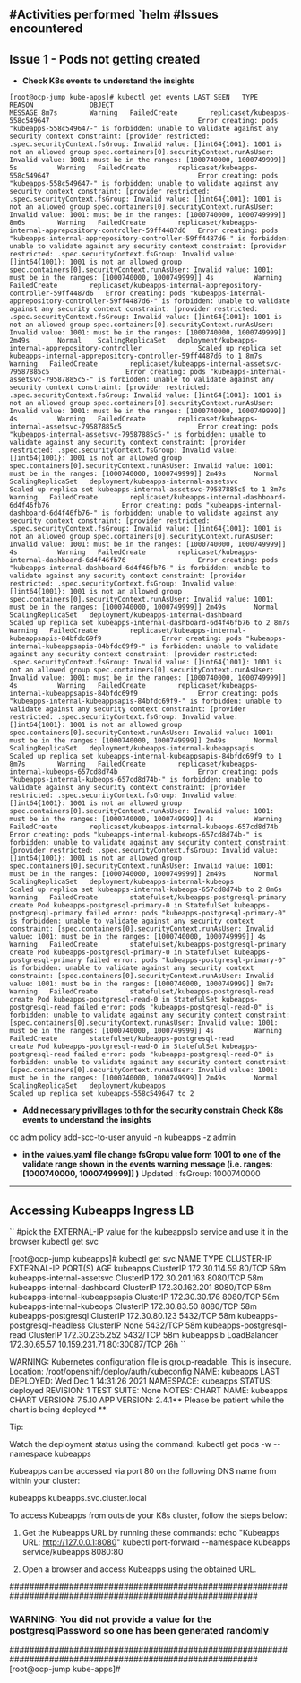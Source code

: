 #Activities performed
`helm 
#Issues encountered
-----------------
## Issue 1 - Pods not getting created

- **Check K8s events to understand the insights**

``
[root@ocp-jump kube-apps]# kubectl get events
LAST SEEN   TYPE      REASON              OBJECT                                                             MESSAGE
8m7s        Warning   FailedCreate        replicaset/kubeapps-558c549647                                     Error creating: pods "kubeapps-558c549647-" is forbidden: unable to validate against any security context constraint: [provider restricted: .spec.securityContext.fsGroup: Invalid value: []int64{1001}: 1001 is not an allowed group spec.containers[0].securityContext.runAsUser: Invalid value: 1001: must be in the ranges: [1000740000, 1000749999]]
5s          Warning   FailedCreate        replicaset/kubeapps-558c549647                                     Error creating: pods "kubeapps-558c549647-" is forbidden: unable to validate against any security context constraint: [provider restricted: .spec.securityContext.fsGroup: Invalid value: []int64{1001}: 1001 is not an allowed group spec.containers[0].securityContext.runAsUser: Invalid value: 1001: must be in the ranges: [1000740000, 1000749999]]
8m6s        Warning   FailedCreate        replicaset/kubeapps-internal-apprepository-controller-59ff4487d6   Error creating: pods "kubeapps-internal-apprepository-controller-59ff4487d6-" is forbidden: unable to validate against any security context constraint: [provider restricted: .spec.securityContext.fsGroup: Invalid value: []int64{1001}: 1001 is not an allowed group spec.containers[0].securityContext.runAsUser: Invalid value: 1001: must be in the ranges: [1000740000, 1000749999]]
4s          Warning   FailedCreate        replicaset/kubeapps-internal-apprepository-controller-59ff4487d6   Error creating: pods "kubeapps-internal-apprepository-controller-59ff4487d6-" is forbidden: unable to validate against any security context constraint: [provider restricted: .spec.securityContext.fsGroup: Invalid value: []int64{1001}: 1001 is not an allowed group spec.containers[0].securityContext.runAsUser: Invalid value: 1001: must be in the ranges: [1000740000, 1000749999]]
2m49s       Normal    ScalingReplicaSet   deployment/kubeapps-internal-apprepository-controller              Scaled up replica set kubeapps-internal-apprepository-controller-59ff4487d6 to 1
8m7s        Warning   FailedCreate        replicaset/kubeapps-internal-assetsvc-79587885c5                   Error creating: pods "kubeapps-internal-assetsvc-79587885c5-" is forbidden: unable to validate against any security context constraint: [provider restricted: .spec.securityContext.fsGroup: Invalid value: []int64{1001}: 1001 is not an allowed group spec.containers[0].securityContext.runAsUser: Invalid value: 1001: must be in the ranges: [1000740000, 1000749999]]
4s          Warning   FailedCreate        replicaset/kubeapps-internal-assetsvc-79587885c5                   Error creating: pods "kubeapps-internal-assetsvc-79587885c5-" is forbidden: unable to validate against any security context constraint: [provider restricted: .spec.securityContext.fsGroup: Invalid value: []int64{1001}: 1001 is not an allowed group spec.containers[0].securityContext.runAsUser: Invalid value: 1001: must be in the ranges: [1000740000, 1000749999]]
2m49s       Normal    ScalingReplicaSet   deployment/kubeapps-internal-assetsvc                              Scaled up replica set kubeapps-internal-assetsvc-79587885c5 to 1
8m7s        Warning   FailedCreate        replicaset/kubeapps-internal-dashboard-6d4f46fb76                  Error creating: pods "kubeapps-internal-dashboard-6d4f46fb76-" is forbidden: unable to validate against any security context constraint: [provider restricted: .spec.securityContext.fsGroup: Invalid value: []int64{1001}: 1001 is not an allowed group spec.containers[0].securityContext.runAsUser: Invalid value: 1001: must be in the ranges: [1000740000, 1000749999]]
4s          Warning   FailedCreate        replicaset/kubeapps-internal-dashboard-6d4f46fb76                  Error creating: pods "kubeapps-internal-dashboard-6d4f46fb76-" is forbidden: unable to validate against any security context constraint: [provider restricted: .spec.securityContext.fsGroup: Invalid value: []int64{1001}: 1001 is not an allowed group spec.containers[0].securityContext.runAsUser: Invalid value: 1001: must be in the ranges: [1000740000, 1000749999]]
2m49s       Normal    ScalingReplicaSet   deployment/kubeapps-internal-dashboard                             Scaled up replica set kubeapps-internal-dashboard-6d4f46fb76 to 2
8m7s        Warning   FailedCreate        replicaset/kubeapps-internal-kubeappsapis-84bfdc69f9               Error creating: pods "kubeapps-internal-kubeappsapis-84bfdc69f9-" is forbidden: unable to validate against any security context constraint: [provider restricted: .spec.securityContext.fsGroup: Invalid value: []int64{1001}: 1001 is not an allowed group spec.containers[0].securityContext.runAsUser: Invalid value: 1001: must be in the ranges: [1000740000, 1000749999]]
4s          Warning   FailedCreate        replicaset/kubeapps-internal-kubeappsapis-84bfdc69f9               Error creating: pods "kubeapps-internal-kubeappsapis-84bfdc69f9-" is forbidden: unable to validate against any security context constraint: [provider restricted: .spec.securityContext.fsGroup: Invalid value: []int64{1001}: 1001 is not an allowed group spec.containers[0].securityContext.runAsUser: Invalid value: 1001: must be in the ranges: [1000740000, 1000749999]]
2m49s       Normal    ScalingReplicaSet   deployment/kubeapps-internal-kubeappsapis                          Scaled up replica set kubeapps-internal-kubeappsapis-84bfdc69f9 to 1
8m7s        Warning   FailedCreate        replicaset/kubeapps-internal-kubeops-657cd8d74b                    Error creating: pods "kubeapps-internal-kubeops-657cd8d74b-" is forbidden: unable to validate against any security context constraint: [provider restricted: .spec.securityContext.fsGroup: Invalid value: []int64{1001}: 1001 is not an allowed group spec.containers[0].securityContext.runAsUser: Invalid value: 1001: must be in the ranges: [1000740000, 1000749999]]
4s          Warning   FailedCreate        replicaset/kubeapps-internal-kubeops-657cd8d74b                    Error creating: pods "kubeapps-internal-kubeops-657cd8d74b-" is forbidden: unable to validate against any security context constraint: [provider restricted: .spec.securityContext.fsGroup: Invalid value: []int64{1001}: 1001 is not an allowed group spec.containers[0].securityContext.runAsUser: Invalid value: 1001: must be in the ranges: [1000740000, 1000749999]]
2m49s       Normal    ScalingReplicaSet   deployment/kubeapps-internal-kubeops                               Scaled up replica set kubeapps-internal-kubeops-657cd8d74b to 2
8m6s        Warning   FailedCreate        statefulset/kubeapps-postgresql-primary                            create Pod kubeapps-postgresql-primary-0 in StatefulSet kubeapps-postgresql-primary failed error: pods "kubeapps-postgresql-primary-0" is forbidden: unable to validate against any security context constraint: [spec.containers[0].securityContext.runAsUser: Invalid value: 1001: must be in the ranges: [1000740000, 1000749999]]
4s          Warning   FailedCreate        statefulset/kubeapps-postgresql-primary                            create Pod kubeapps-postgresql-primary-0 in StatefulSet kubeapps-postgresql-primary failed error: pods "kubeapps-postgresql-primary-0" is forbidden: unable to validate against any security context constraint: [spec.containers[0].securityContext.runAsUser: Invalid value: 1001: must be in the ranges: [1000740000, 1000749999]]
8m7s        Warning   FailedCreate        statefulset/kubeapps-postgresql-read                               create Pod kubeapps-postgresql-read-0 in StatefulSet kubeapps-postgresql-read failed error: pods "kubeapps-postgresql-read-0" is forbidden: unable to validate against any security context constraint: [spec.containers[0].securityContext.runAsUser: Invalid value: 1001: must be in the ranges: [1000740000, 1000749999]]
4s          Warning   FailedCreate        statefulset/kubeapps-postgresql-read                               create Pod kubeapps-postgresql-read-0 in StatefulSet kubeapps-postgresql-read failed error: pods "kubeapps-postgresql-read-0" is forbidden: unable to validate against any security context constraint: [spec.containers[0].securityContext.runAsUser: Invalid value: 1001: must be in the ranges: [1000740000, 1000749999]]
2m49s       Normal    ScalingReplicaSet   deployment/kubeapps                                                Scaled up replica set kubeapps-558c549647 to 2
``

- **Add necessary privillages to th for the security constrain Check K8s events to understand the insights**

oc adm policy add-scc-to-user anyuid -n kubeapps -z  admin

- **in the values.yaml file change fsGropu value form 1001 to one of the validate range shown in the events warning message (i.e. ranges: [1000740000, 1000749999]] )**
    Updated : fsGroup: 1000740000
-----------------


## Accessing Kubeapps Ingress LB

``
#pick the EXTERNAL-IP value for the kubeappslb service  and use it in the browser
kubectl get svc 

[root@ocp-jump kubeapps]# kubectl get svc
NAME                             TYPE           CLUSTER-IP       EXTERNAL-IP     PORT(S)        AGE
kubeapps                         ClusterIP      172.30.114.59    <none>          80/TCP         58m
kubeapps-internal-assetsvc       ClusterIP      172.30.201.163   <none>          8080/TCP       58m
kubeapps-internal-dashboard      ClusterIP      172.30.162.201   <none>          8080/TCP       58m
kubeapps-internal-kubeappsapis   ClusterIP      172.30.30.176    <none>          8080/TCP       58m
kubeapps-internal-kubeops        ClusterIP      172.30.83.50     <none>          8080/TCP       58m
kubeapps-postgresql              ClusterIP      172.30.80.123    <none>          5432/TCP       58m
kubeapps-postgresql-headless     ClusterIP      None             <none>          5432/TCP       58m
kubeapps-postgresql-read         ClusterIP      172.30.235.252   <none>          5432/TCP       58m
kubeappslb                       LoadBalancer   172.30.65.57     10.159.231.71   80:30087/TCP   26h
``

WARNING: Kubernetes configuration file is group-readable. This is insecure. Location: /root/openshift/deploy/auth/kubeconfig
NAME: kubeapps
LAST DEPLOYED: Wed Dec  1 14:31:26 2021
NAMESPACE: kubeapps
STATUS: deployed
REVISION: 1
TEST SUITE: None
NOTES:
CHART NAME: kubeapps
CHART VERSION: 7.5.10
APP VERSION: 2.4.1** Please be patient while the chart is being deployed **

Tip:

  Watch the deployment status using the command: kubectl get pods -w --namespace kubeapps

Kubeapps can be accessed via port 80 on the following DNS name from within your cluster:

   kubeapps.kubeapps.svc.cluster.local

To access Kubeapps from outside your K8s cluster, follow the steps below:

1. Get the Kubeapps URL by running these commands:
   echo "Kubeapps URL: http://127.0.0.1:8080"
   kubectl port-forward --namespace kubeapps service/kubeapps 8080:80

2. Open a browser and access Kubeapps using the obtained URL.

##########################################################################################################
### WARNING: You did not provide a value for the postgresqlPassword so one has been generated randomly ###
##########################################################################################################
[root@ocp-jump kube-apps]#



